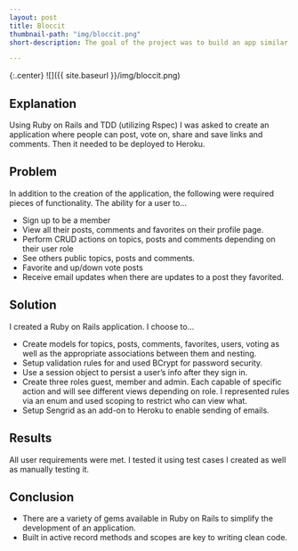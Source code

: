 ```yaml
---
layout: post
title: Bloccit
thumbnail-path: "img/bloccit.png"
short-description: The goal of the project was to build an app similar to Reddit.

---
```


{:.center}
![]({{ site.baseurl }}/img/bloccit.png)

## Explanation

Using Ruby on Rails and TDD (utilizing Rspec) I was asked to create an application where people can post, vote on, share and save links and comments. Then it needed to be deployed to Heroku.

## Problem

In addition to the creation of the application, the following were required pieces of functionality. The ability for a user to…
* Sign up to be a member
* View all their posts, comments and favorites on their profile page.
* Perform CRUD actions on topics, posts and comments depending on their user role
* See others public topics, posts and comments.
* Favorite and up/down vote posts
* Receive email updates when there are updates to a post they favorited.

## Solution

I created a Ruby on Rails application. I choose to...
* Create models for topics, posts, comments, favorites, users, voting as well as the appropriate associations between them and nesting.
* Setup validation rules for and used BCrypt for password security.
* Use a session object to persist a user’s info after they sign in.
* Create three roles guest, member and admin. Each capable of specific action and will see different views depending on role. I represented rules via an enum and used scoping to restrict who can view what.
* Setup Sengrid as an add-on to Heroku to enable sending of emails.

## Results

All user requirements were met. I tested it using test cases I created as well as manually testing it.

## Conclusion

* There are a variety of gems available in Ruby on Rails to simplify the development of an application.
* Built in active record methods and scopes are key to writing clean code.
